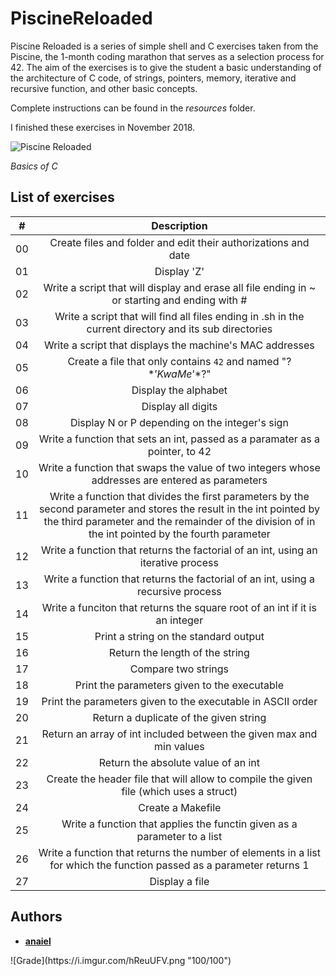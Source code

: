 # PiscineReloaded

Piscine Reloaded is a series of simple shell and C exercises taken from the Piscine, the 1-month coding marathon that serves as a selection process for 42. The aim of the exercises is to give the student a basic understanding of the architecture of C code, of strings, pointers, memory, iterative and recursive function, and other basic concepts.

Complete instructions can be found in the *resources* folder.

I finished these exercises in November 2018.

![Piscine Reloaded](https://i.imgur.com/av31reO.png "Cursus Start > 42 Commandements > Piscine Reloaded")

*Basics of C*

## List of exercises

| # | Description |
|:----:|:-----------:|
| 00 | Create files and folder and edit their authorizations and date |
| 01 | Display 'Z' |
| 02 | Write a script that will display and erase all file ending in ~ or starting and ending with # |
| 03 | Write a script that will find all files ending in .sh in the current directory and its sub directories |
| 04 | Write a script that displays the machine's MAC addresses |
| 05 | Create a file that only contains `42` and named "\?$*’KwaMe’*$?\" |
| 06 | Display the alphabet |
| 07 | Display all digits |
| 08 | Display N or P depending on the integer's sign |
| 09 | Write a function that sets an int, passed as a paramater as a pointer, to 42 |
| 10 | Write a function that swaps the value of two integers whose addresses are entered as parameters |
| 11 | Write a function that divides the first parameters by the second parameter and stores the result in the int pointed by the third parameter and the remainder of the division of in the int pointed by the fourth parameter |
| 12 | Write a function that returns the factorial of an int, using an iterative process |
| 13 | Write a function that returns the factorial of an int, using a recursive process |
| 14 | Write a funciton that returns the square root of an int if it is an integer |
| 15 | Print a string on the standard output |
| 16 | Return the length of the string |
| 17 | Compare two strings |
| 18 | Print the parameters given to the executable |
| 19 | Print the parameters given to the executable in ASCII order |
| 20 | Return a duplicate of the given string |
| 21 | Return an array of int included between the given max and min values |
| 22 | Return the absolute value of an int |
| 23 | Create the header file that will allow to compile the given file (which uses a struct) |
| 24 | Create a Makefile |
| 25 | Write a function that applies the functin given as a parameter to a list |
| 26 | Write a function that returns the number of elements in a list for which the function passed as a parameter returns 1 |
| 27 | Display a file |

## Authors

* **[anaiel](https://github.com/anaiel)**

<p align="left">![Grade](https://i.imgur.com/hReuUFV.png "100/100")</p>
